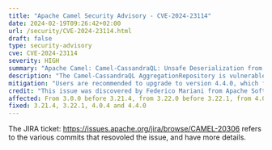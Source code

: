```yaml
---
title: "Apache Camel Security Advisory - CVE-2024-23114"
date: 2024-02-19T09:26:42+02:00
url: /security/CVE-2024-23114.html
draft: false
type: security-advisory
cve: CVE-2024-23114
severity: HIGH
summary: "Apache Camel: Camel-CassandraQL: Unsafe Deserialization from CassandraAggregationRepository"
description: "The Camel-CassandraQL AggregationRepository is vulnerable to unsafe deserialization. Under specific conditions it is possible to deserialize malicious payload."
mitigation: "Users are recommended to upgrade to version 4.4.0, which fixes the issue. If users are on the 4.0.x LTS releases stream, then they are suggested to upgrade to 4.0.4. If users are on 3.x, they are suggested to move to 3.21.4 or 3.22.1"
credit: "This issue was discovered by Federico Mariani from Apache Software Foundation and Andrea Cosentino from Apache Software Foundation"
affected: From 3.0.0 before 3.21.4, from 3.22.0 before 3.22.1, from 4.0.0 before 4.0.4, from 4.1.0 before 4.4.0.
fixed: 3.21.4, 3.22.1, 4.0.4 and 4.4.0
---
```


The JIRA ticket: https://issues.apache.org/jira/browse/CAMEL-20306 refers to the various commits that resovoled the issue, and have more details.

